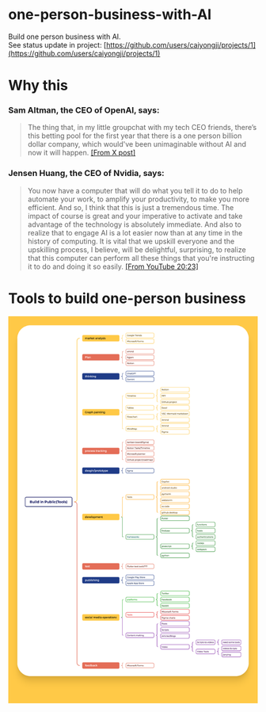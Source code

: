 # one-person-business-with-AI
Build one person business with AI.   
See status update in project: [https://github.com/users/caiyongji/projects/1](https://github.com/users/caiyongji/projects/1)

# Why this
### Sam Altman, the CEO of OpenAI, says:
> The thing that, in my little groupchat with my tech CEO friends, there’s this betting pool for the first year that there is a one person billion dollar company, which would've been unimaginable without AI and now it will happen. [[From X post]](https://x.com/caiyongji/status/1765724316635971846?s=20)

### Jensen Huang, the CEO of Nvidia, says:
> You now have a computer that will do what you tell it to do to help automate your work, to amplify your productivity, to make you more efficient. And so, I think that this is just a tremendous time. The impact of course is great and your imperative to activate and take advantage of the technology is absolutely immediate. And also to realize that to engage AI is a lot easier now than at any time in the history of computing. It is vital that we upskill everyone and the upskilling process, I believe, will be delightful, surprising, to realize that this computer can perform all these things that you're instructing it to do and doing it so easily. [[From YouTube 20:23]](https://youtu.be/8Pm2xEViNIo?si=hAWOznOTIktoISCH&t=1223)

# Tools to build one-person business

![](./imgs/Build%20in%20Public(Tools).png)
